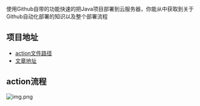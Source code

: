 
使用Github自带的功能快速的把Java项目部署到云服务器，你能从中获取到关于Github自动化部署的知识以及整个部署流程

## 项目地址

*   [action文件路径](https://github.com/liyu3432/action-depoly-demo/blob/main/.github/workflows/main.yml)
*   [文章地址](https://juejin.cn/post/7458303492210393139)

## action流程

![img.png](img.png)